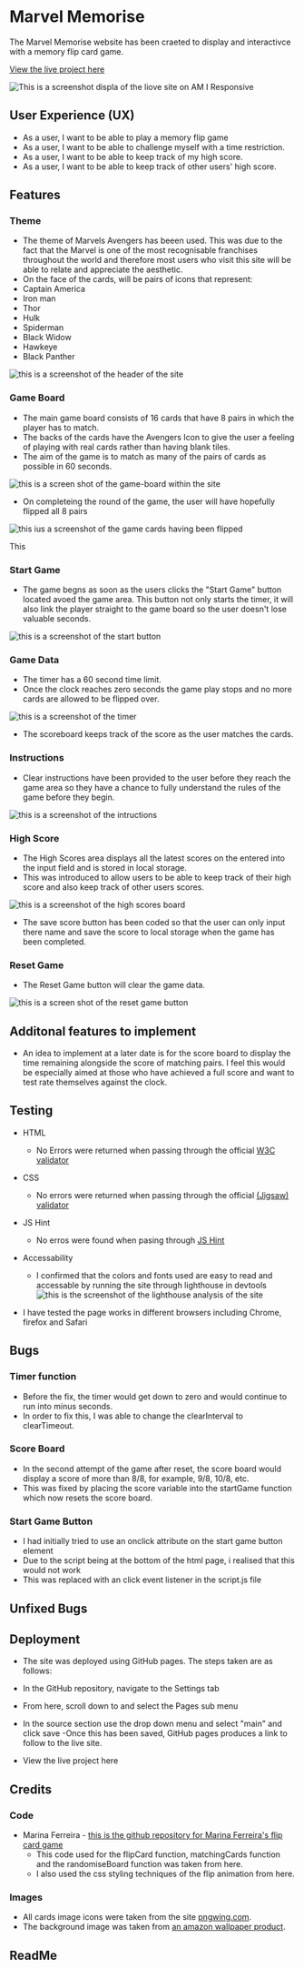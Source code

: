 # Marvel Memorise
The Marvel Memorise website has been craeted to display and interactivce with a memory flip card game. 

[View the live project here](https://donald-macritchie.github.io/memory-flip-card/)

![This is a screenshot displa of the liove site on AM I Responsive](./assets/screenshots/responsive.png)

## User Experience (UX)
 - As a user, I want to be able to play a memory flip game
 - As a user, I want to be able to challenge myself with a time restriction.
 - As a user, I want to be able to keep track of my high score.
 - As a user, I want to be able to keep track of other users' high score.

## Features

### Theme

 - The theme of Marvels Avengers has beeen used. This was due to the fact that the Marvel is one of the most recognisable franchises throughout the world and therefore most users who visit this site will be able to relate and appreciate the aesthetic.
- On the face of the cards, will be pairs of icons that represent:
- Captain America
- Iron man
- Thor
- Hulk
- Spiderman
- Black Widow
- Hawkeye
- Black Panther 

 ![this is a screenshot of the header of the site](./assets/screenshots/title.png) 

### Game Board

 - The main game board consists of 16 cards that have 8 pairs in which the player has to match. 
 - The backs of the cards have the Avengers Icon to give the user a feeling of playing with real cards rather than having blank tiles. 
 - The aim  of the game is to match as many of the pairs of cards as possible in 60 seconds.
 
 ![this is a screen shot of the game-board within the site](./assets/screenshots/game-board-unflip.png)

 - On completeing the round of the game, the user will have hopefully flipped all 8 pairs

 ![this ius a screenshot of the game cards having been flipped](./assets/screenshots/game-board-flip.png) 

 This 

### Start Game

 - The game begns as soon as the users clicks the "Start Game" button located avoed the game area. This button not only starts the timer, it will also link the player straight to the game board so the user doesn't lose valuable seconds. 

 ![this is a screenshot of the start button](./assets/screenshots/start-button.png)


### Game Data

 - The timer has a 60 second time limit. 
 - Once the clock reaches zero seconds the game play stops and no more cards are allowed to be flipped over. 

 ![this is a screenshot of the timer](./assets/screenshots/game-data.png)

- The scoreboard keeps track of the score as the user matches the cards. 


### Instructions

 - Clear instructions have been provided to the user before they reach the game area so they have a chance to fully understand the rules of the game before they begin. 

 ![this is a screenshot of the intructions](./assets/screenshots/instructions.png)
### High Score

- The High Scores area displays all the latest scores on the entered into the input field and is stored in local storage.
- This was introduced to allow users to be able to keep track of their high score and also keep track of other users scores. 

![this is a screenshot of the high scores board](./assets/screenshots/high-score.png)

 - The save score button has been coded so that the user can only input there name and save the score to local storage when the game has been completed. 

### Reset Game
 - The Reset Game button will clear the game data.

![this is a screen shot of the reset game button](./assets/screenshots/reset-button.png)

## Additonal features to implement
 - An idea to implement at a later date is for the score board to display the time remaining 
 alongside the score of matching pairs. I feel this would be especially aimed at those who have achieved a full score and want to test rate themselves against the clock.  

## Testing

- HTML
  - No Errors were returned when passing through the official [W3C validator](https://validator.w3.org/)

- CSS
  - No errors were returned when passing through the official [(Jigsaw) validator](https://jigsaw.w3.org/css-validator/)

- JS Hint
  - No erros were found when pasing through [JS Hint](https://jshint.com/)

- Accessability
   -   I confirmed that the colors and fonts used are easy to read and accessable by running the site through lighthouse in devtools
   ![this is the screenshot of the lighthouse analysis of the site](./assets/screenshots/lighthouse.png)

- I have tested the page works in different browsers including Chrome, firefox and Safari

## Bugs

### Timer function
 - Before the fix, the timer would get down to zero and would continue to run into minus seconds.
 - In order to fix this, I was able to change the clearInterval to clearTimeout.

### Score Board
 - In the second attempt of the game after reset, the score board would display a score of more than 8/8, for example, 9/8, 10/8, etc. 
 - This was fixed by placing the score variable into the startGame function which now resets the score board. 

### Start Game Button
 - I had initially tried to use an onclick attribute on the start game button element
 - Due to the script being at the bottom of the html page, i realised that this would not work
 - This was replaced with an click event listener in the script.js file 


## Unfixed Bugs


## Deployment

 - The site was deployed using GitHub pages. The steps taken are as follows:

 - In the GitHub repository, navigate to the Settings tab
 - From here, scroll down to and select the Pages sub menu
 - In the source section use the drop down menu and select "main" and
 click save -Once this has been saved, GitHub pages produces a link to follow to the live site.
 - View the live project here

## Credits

### Code
 - Marina Ferreira -  [this is the github repository for Marina Ferreira's flip card game](https://github.com/code-sketch/memory-game)
   - This code used for the flipCard function, matchingCards function and the randomiseBoard function was taken from here. 
   - I also used the css styling techniques of the flip animation from here.


### Images

 - All cards image icons were taken from the site [pngwing.com](https://www.pngwing.com/).
 - The background image was taken from [an amazon wallpaper product](https://www.amazon.co.uk/Marvel-Comic-Wallpaper-Muriva-159502/dp/B07Z6NHFYN). 



## ReadMe

